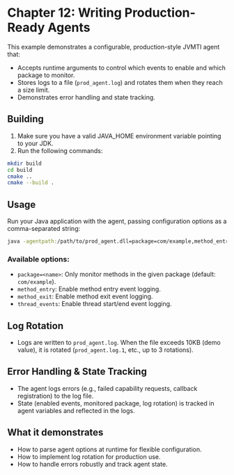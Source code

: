 # Chapter 12: Writing Production-Ready Agents

This example demonstrates a configurable, production-style JVMTI agent that:
- Accepts runtime arguments to control which events to enable and which package to monitor.
- Stores logs to a file (`prod_agent.log`) and rotates them when they reach a size limit.
- Demonstrates error handling and state tracking.

## Building

1. Make sure you have a valid JAVA_HOME environment variable pointing to your JDK.
2. Run the following commands:

```sh
mkdir build
cd build
cmake ..
cmake --build .
```

## Usage

Run your Java application with the agent, passing configuration options as a comma-separated string:

```sh
java -agentpath:/path/to/prod_agent.dll=package=com/example,method_entry,method_exit,thread_events -jar YourApp.jar
```

### Available options:
- `package=<name>`: Only monitor methods in the given package (default: `com/example`).
- `method_entry`: Enable method entry event logging.
- `method_exit`: Enable method exit event logging.
- `thread_events`: Enable thread start/end event logging.

## Log Rotation
- Logs are written to `prod_agent.log`. When the file exceeds 10KB (demo value), it is rotated (`prod_agent.log.1`, etc., up to 3 rotations).

## Error Handling & State Tracking
- The agent logs errors (e.g., failed capability requests, callback registration) to the log file.
- State (enabled events, monitored package, log rotation) is tracked in agent variables and reflected in the logs.

## What it demonstrates
- How to parse agent options at runtime for flexible configuration.
- How to implement log rotation for production use.
- How to handle errors robustly and track agent state.
